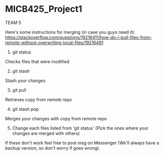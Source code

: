 # MICB425_Project1
TEAM 5

Here's some instructions for merging (in case you guys need it):
https://stackoverflow.com/questions/19216411/how-do-i-pull-files-from-remote-without-overwriting-local-files/19216491

1) git status

Checks files that were modified

2) git stash

Stash your changes

3) git pull

Retrieves copy from remote repo

4) git stash pop

Merges your changes with copy from remote repo

5) Change each files listed from 'git status' (Pick the ones where your changes are merged with others)

If these don't work feel free to post msg on Messenger (We'll always have a backup version, so don't worry if goes wrong).
